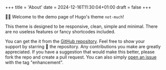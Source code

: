 +++
title = 'About'
date = 2024-12-16T11:30:04+01:00
draft = false
+++

👋🏻 Welcome to the demo page of Hugo's theme `not-much`!

This theme is designed to be responsive, clean, simple and minimal. There are no useless features or fancy shortcodes included.

You can get the it from the [GitHub repository](https://github.com/imgios/not-much). Feel free to show your support by starring 🌟 the repository. Any contributions you make are greatly appreciated. If you have a suggestion that would make this better, please fork the repo and create a pull request. You can also simply [open an issue](https://github.com/imgios/not-much/issues/new?labels=enhancement) with the tag "enhancement".
